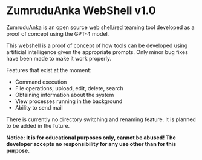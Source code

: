# ZumruduAnka WebShell v1.0
ZumruduAnka is an open source web shell/red teaming tool developed as a proof of concept using the GPT-4 model. 

This webshell is a proof of concept of how tools can be developed using artificial intelligence given the appropriate prompts. Only minor bug fixes have been made to make it work properly.

Features that exist at the moment:

- Command execution
- File operations; upload, edit, delete, search
- Obtaining information about the system
- View processes running in the background
- Ability to send mail

There is currently no directory switching and renaming feature. It is planned to be added in the future. 

**Notice: It is for educational purposes only, cannot be abused! The developer accepts no responsibility for any use other than for this purpose.**
